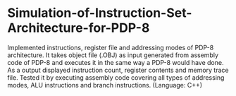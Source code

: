# Simulation-of-Instruction-Set-Architecture-for-PDP-8
Implemented instructions, register file and addressing modes of PDP-8 architecture. It takes object file (.OBJ) as input generated from assembly code of PDP-8 and executes it in the same way a PDP-8 would have done. As a output displayed instruction count, register contents and memory trace file. Tested it by executing assembly code covering all types of addressing modes, ALU instructions and branch instructions. (Language: C++)
